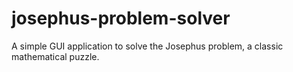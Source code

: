 # josephus-problem-solver
A simple GUI application to solve the Josephus problem, a classic mathematical puzzle.
